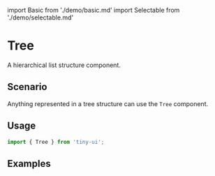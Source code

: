 import Basic from './demo/basic.md'
import Selectable from './demo/selectable.md'

# Tree

A hierarchical list structure component.

## Scenario

Anything represented in a tree structure can use the `Tree` component.

## Usage

```jsx
import { Tree } from 'tiny-ui';
```

## Examples

<layout>
  <column>
    <Basic />
    <Selectable />
  </column>
  <column>
  </column>
</layout>
